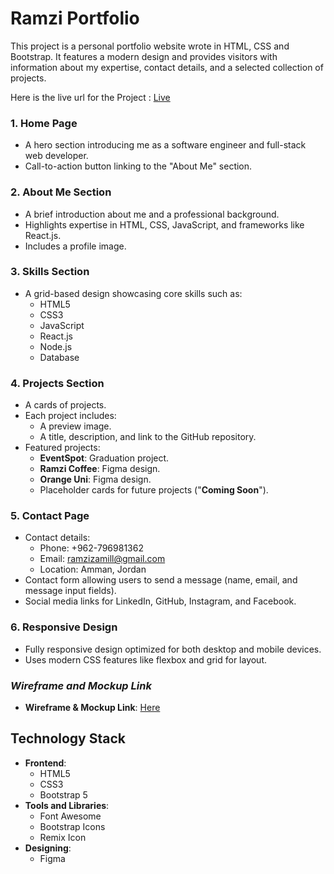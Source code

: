 # Ramzi Portfolio

This project is a personal portfolio website wrote in HTML, CSS and Bootstrap. It features a modern design and provides visitors with information about my expertise, contact details, and a selected collection of projects.

Here is the live url for the Project : [Live](https://ramzizamil.github.io/Ramzi-Portfolio/)

### 1. Home Page

- A hero section introducing me as a software engineer and full-stack web developer.
- Call-to-action button linking to the "About Me" section.

### 2. About Me Section

- A brief introduction about me and a professional background.
- Highlights expertise in HTML, CSS, JavaScript, and frameworks like React.js.
- Includes a profile image.

### 3. Skills Section

- A grid-based design showcasing core skills such as:
  - HTML5
  - CSS3
  - JavaScript
  - React.js
  - Node.js
  - Database

### 4. Projects Section

- A cards of projects.
- Each project includes:
  - A preview image.
  - A title, description, and link to the GitHub repository.
- Featured projects:
  - **EventSpot**: Graduation project.
  - **Ramzi Coffee**: Figma design.
  - **Orange Uni**: Figma design.
  - Placeholder cards for future projects ("**Coming Soon**").

### 5. Contact Page

- Contact details:
  - Phone: +962-796981362
  - Email: ramzizamill@gmail.com
  - Location: Amman, Jordan
- Contact form allowing users to send a message (name, email, and message input fields).
- Social media links for LinkedIn, GitHub, Instagram, and Facebook.

### 6. Responsive Design

- Fully responsive design optimized for both desktop and mobile devices.
- Uses modern CSS features like flexbox and grid for layout.

### *Wireframe and Mockup Link*

- **Wireframe & Mockup Link**: [Here](https://www.figma.com/design/Sbjc12MzOOlgQkpGnhDxpy/Untitled?node-id=0-1&t=ryqjcxyEovFQAHvG-1)

## Technology Stack

- **Frontend**:
  - HTML5
  - CSS3
  - Bootstrap 5
- **Tools and Libraries**:
  - Font Awesome
  - Bootstrap Icons
  - Remix Icon
- **Designing**:
  - Figma


